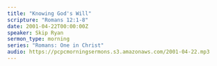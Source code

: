 ```yaml
---
title: "Knowing God's Will"
scripture: "Romans 12:1-8"
date: 2001-04-22T00:00:00Z
speaker: Skip Ryan
sermon_type: morning
series: "Romans: One in Christ"
audio: https://pcpcmorningsermons.s3.amazonaws.com/2001-04-22.mp3 
---
```



